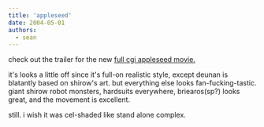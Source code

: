 ```yaml
---
title: 'appleseed'
date: 2004-05-01
authors:
  - sean
---
```


check out the trailer for the new [full cgi appleseed movie.](http://apple.co.jp/quicktime/trailers/appleseed_large.html)

it's looks a little off since it's full-on realistic style, except deunan is blatantly based on shirow's art. but everything else looks fan-fucking-tastic. giant shirow robot monsters, hardsuits everywhere, briearos(sp?) looks great, and the movement is excellent.

still. i wish it was cel-shaded like stand alone complex.
